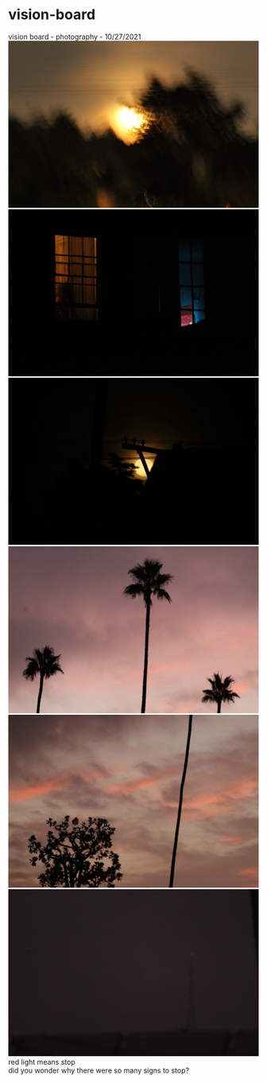 # vision-board
vision board - photography - 10/27/2021
  <img src="IMG_1432.jpeg">
  <img src="IMG_1461.jpeg">
  <img src="IMG_1447.jpeg">
  <img src="IMG_1484.jpeg">
  <img src="IMG_1482.jpeg">
  <img src="IMG_1490.jpeg">
red light means stop<br>did you wonder why there were so many signs to stop?
